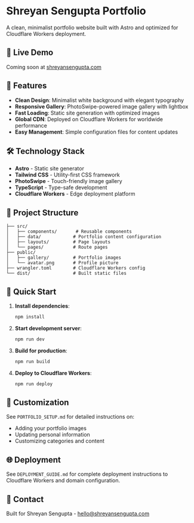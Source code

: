 # Shreyan Sengupta Portfolio

A clean, minimalist portfolio website built with Astro and optimized for Cloudflare Workers deployment.

## 🚀 Live Demo

Coming soon at [shreyansengupta.com](https://shreyansengupta.com)

## 🚀 Features

- **Clean Design**: Minimalist white background with elegant typography
- **Responsive Gallery**: PhotoSwipe-powered image gallery with lightbox
- **Fast Loading**: Static site generation with optimized images
- **Global CDN**: Deployed on Cloudflare Workers for worldwide performance
- **Easy Management**: Simple configuration files for content updates

## 🛠️ Technology Stack

- **Astro** - Static site generator
- **Tailwind CSS** - Utility-first CSS framework
- **PhotoSwipe** - Touch-friendly image gallery
- **TypeScript** - Type-safe development
- **Cloudflare Workers** - Edge deployment platform

## 📁 Project Structure

```
├── src/
│   ├── components/       # Reusable components
│   ├── data/            # Portfolio content configuration
│   ├── layouts/         # Page layouts
│   └── pages/           # Route pages
├── public/
│   ├── gallery/         # Portfolio images
│   └── avatar.png       # Profile picture
├── wrangler.toml        # Cloudflare Workers config
└── dist/                # Built static files
```

## 🚀 Quick Start

1. **Install dependencies**:
   ```bash
   npm install
   ```

2. **Start development server**:
   ```bash
   npm run dev
   ```

3. **Build for production**:
   ```bash
   npm run build
   ```

4. **Deploy to Cloudflare Workers**:
   ```bash
   npm run deploy
   ```

## 📝 Customization

See `PORTFOLIO_SETUP.md` for detailed instructions on:
- Adding your portfolio images
- Updating personal information
- Customizing categories and content

## 🌐 Deployment

See `DEPLOYMENT_GUIDE.md` for complete deployment instructions to Cloudflare Workers and domain configuration.

## 📧 Contact

Built for Shreyan Sengupta - hello@shreyansengupta.com

